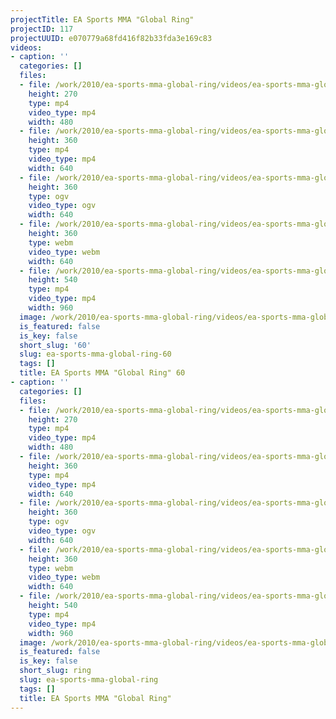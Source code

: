 ```yaml
---
projectTitle: EA Sports MMA "Global Ring"
projectID: 117
projectUUID: e070779a68fd416f82b33fda3e169c83
videos:
- caption: ''
  categories: []
  files:
  - file: /work/2010/ea-sports-mma-global-ring/videos/ea-sports-mma-global-ring-60/ea-sports-mma-global-ring-60-480x270.mp4
    height: 270
    type: mp4
    video_type: mp4
    width: 480
  - file: /work/2010/ea-sports-mma-global-ring/videos/ea-sports-mma-global-ring-60/ea-sports-mma-global-ring-60-640x360.mp4
    height: 360
    type: mp4
    video_type: mp4
    width: 640
  - file: /work/2010/ea-sports-mma-global-ring/videos/ea-sports-mma-global-ring-60/ea-sports-mma-global-ring-60-640x360.ogv
    height: 360
    type: ogv
    video_type: ogv
    width: 640
  - file: /work/2010/ea-sports-mma-global-ring/videos/ea-sports-mma-global-ring-60/ea-sports-mma-global-ring-60-640x360.webm
    height: 360
    type: webm
    video_type: webm
    width: 640
  - file: /work/2010/ea-sports-mma-global-ring/videos/ea-sports-mma-global-ring-60/ea-sports-mma-global-ring-60-960x540.mp4
    height: 540
    type: mp4
    video_type: mp4
    width: 960
  image: /work/2010/ea-sports-mma-global-ring/videos/ea-sports-mma-global-ring-60/EASportsMMA-GlobalRing.0006.jpg
  is_featured: false
  is_key: false
  short_slug: '60'
  slug: ea-sports-mma-global-ring-60
  tags: []
  title: EA Sports MMA "Global Ring" 60
- caption: ''
  categories: []
  files:
  - file: /work/2010/ea-sports-mma-global-ring/videos/ea-sports-mma-global-ring/ea-sports-mma-global-ring-480x270.mp4
    height: 270
    type: mp4
    video_type: mp4
    width: 480
  - file: /work/2010/ea-sports-mma-global-ring/videos/ea-sports-mma-global-ring/ea-sports-mma-global-ring-640x360.mp4
    height: 360
    type: mp4
    video_type: mp4
    width: 640
  - file: /work/2010/ea-sports-mma-global-ring/videos/ea-sports-mma-global-ring/ea-sports-mma-global-ring-640x360.ogv
    height: 360
    type: ogv
    video_type: ogv
    width: 640
  - file: /work/2010/ea-sports-mma-global-ring/videos/ea-sports-mma-global-ring/ea-sports-mma-global-ring-640x360.webm
    height: 360
    type: webm
    video_type: webm
    width: 640
  - file: /work/2010/ea-sports-mma-global-ring/videos/ea-sports-mma-global-ring/ea-sports-mma-global-ring-960x540.mp4
    height: 540
    type: mp4
    video_type: mp4
    width: 960
  image: /work/2010/ea-sports-mma-global-ring/videos/ea-sports-mma-global-ring/EASportsMMA-GlobalRing.0005.jpg
  is_featured: false
  is_key: false
  short_slug: ring
  slug: ea-sports-mma-global-ring
  tags: []
  title: EA Sports MMA "Global Ring"
---
```

